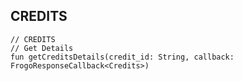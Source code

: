 ## CREDITS

    // CREDITS
    // Get Details
    fun getCreditsDetails(credit_id: String, callback: FrogoResponseCallback<Credits>)